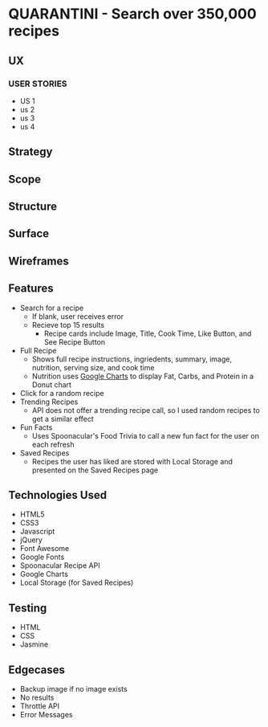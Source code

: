 # QUARANTINI - Search over 350,000 recipes

## UX

### USER STORIES

- US 1
- us 2
- us 3
- us 4

## Strategy

## Scope

## Structure

## Surface

## Wireframes

## Features

- Search for a recipe
  - If blank, user receives error
  - Recieve top 15 results
    - Recipe cards include Image, Title, Cook Time, Like Button, and See Recipe Button
- Full Recipe
  - Shows full recipe instructions, ingriedents, summary, image, nutrition, serving size, and cook time
  - Nutrition uses [Google Charts](https://developers.google.com/chart) to display Fat, Carbs, and Protein in a Donut chart
- Click for a random recipe
- Trending Recipes
  - API does not offer a trending recipe call, so I used random recipes to get a similar effect
- Fun Facts
  - Uses Spoonacular's Food Trivia to call a new fun fact for the user on each refresh
- Saved Recipes
  - Recipes the user has liked are stored with Local Storage and presented on the Saved Recipes page

## Technologies Used

- HTML5
- CSS3
- Javascript
- jQuery
- Font Awesome
- Google Fonts
- Spoonacular Recipe API
- Google Charts
- Local Storage (for Saved Recipes)

## Testing

- HTML
- CSS
- Jasmine

## Edgecases

- Backup image if no image exists
- No results
- Throttle API
- Error Messages
